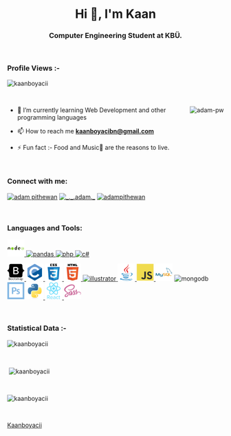 <h1 align="center">Hi 👋, I'm Kaan</h1>
<h3 align="center">Computer Engineering Student at KBÜ.</h3>

<br>

<p align="right"> <h3>Profile Views :-</h3> <img src="https://komarev.com/ghpvc/?username=kaanboyacii&label=Profile%20views&color=0e75b6&style=flat"
    alt="kaanboyacii" /> 
  </p>

<br>

<p><img align="right" src="https://github.com/Adam-pw/Adam-pw/blob/main/animation_500_kxa883sd.gif" alt="adam-pw" /></p>


- 🌱 I’m currently learning Web Development and other programming languages

- 📫 How to reach me **kaanboyacibn@gmail.com**

- ⚡ Fun fact :- Food and Music🎵 are the reasons to live.

<br>

<h3 align="left">Connect with me:</h3>
<p align="left">
  <a href="https://www.linkedin.com/in/kaan-boyaci/" target="blank"><img align="center"
      src="https://raw.githubusercontent.com/rahuldkjain/github-profile-readme-generator/master/src/images/icons/Social/linked-in-alt.svg"
      alt="adam pithewan" height="30" width="40" /></a>
  <a href="https://www.instagram.com/kaan.boyacii/" target="blank"><img align="center"
      src="https://raw.githubusercontent.com/rahuldkjain/github-profile-readme-generator/master/src/images/icons/Social/instagram.svg"
      alt="_._.adam._" height="30" width="40" /></a>
 <a href="#" target="blank"><img align="center"
      src="https://raw.githubusercontent.com/rahuldkjain/github-profile-readme-generator/master/src/images/icons/Social/twitter.svg"
      alt="adampithewan" height="30" width="40" /></a>
</p>

<br>

<h3 align="left">Languages and Tools:</h3>
<p align="left"> <a href="https://developer.android.com" target="_blank" rel="noreferrer">
    <a href="https://nodejs.org" target="_blank" rel="noreferrer"> <img
      src="https://raw.githubusercontent.com/devicons/devicon/master/icons/nodejs/nodejs-original-wordmark.svg"
      alt="nodejs" width="40" height="40" /> </a><a href="https://laravel.com/" target="_blank" rel="noreferrer"> <img
      src="https://upload.wikimedia.org/wikipedia/commons/thumb/9/9a/Laravel.svg/985px-Laravel.svg.png"
      alt="pandas" width="40" height="40" /> </a> <a href="https://www.php.net/" target="_blank" rel="noreferrer"> <img
      src="https://upload.wikimedia.org/wikipedia/commons/thumb/2/27/PHP-logo.svg/2560px-PHP-logo.svg.png" alt="php" width="40"
      height="40" /> </a> <a href="[https://www.php.net/](https://learn.microsoft.com/en-us/dotnet/csharp/)" target="_blank" rel="noreferrer"> <img
      src="[https://upload.wikimedia.org/wikipedia/commons/thumb/2/27/PHP-logo.svg/2560px-PHP-logo.svg.png](https://commons.wikimedia.org/wiki/File:Csharp_Logo.png)"             alt="c#" width="40"
      height="40" /> </a> </p><a href="https://www.adobe.com/products/photoshop.html?promoid=RBS7NL7F&mv=other" target="_blank"
      rel="noreferrer"> <img src="https://raw.githubusercontent.com/devicons/devicon/master/icons/bootstrap/bootstrap-plain-wordmark.svg"
      alt="bootstrap" width="40" height="40" /> </a> <a href="https://www.cprogramming.com/" target="_blank"
    rel="noreferrer"> <img src="https://raw.githubusercontent.com/devicons/devicon/master/icons/c/c-original.svg"
      alt="c" width="40" height="40" /> </a> <a href="https://www.w3schools.com/cpp/" target="_blank" rel="noreferrer"><img
      src="https://raw.githubusercontent.com/devicons/devicon/master/icons/css3/css3-original-wordmark.svg" alt="css3"
      width="40" height="40" /> </a> <a href="https://www.w3.org/html/" target="_blank" rel="noreferrer"> <img
      src="https://raw.githubusercontent.com/devicons/devicon/master/icons/html5/html5-original-wordmark.svg"
      alt="html5" width="40" height="40" /> </a> <a href="https://www.adobe.com/in/products/illustrator.html"
    target="_blank" rel="noreferrer"> <img
      src="https://www.vectorlogo.zone/logos/adobe_illustrator/adobe_illustrator-icon.svg" alt="illustrator" width="40"
      height="40" /> </a> <a href="https://www.java.com" target="_blank" rel="noreferrer"> <img
      src="https://raw.githubusercontent.com/devicons/devicon/master/icons/java/java-original.svg" alt="java" width="40"
      height="40" /> </a> <a href="https://developer.mozilla.org/en-US/docs/Web/JavaScript" target="_blank"
    rel="noreferrer"> <img src="https://raw.githubusercontent.com/devicons/devicon/master/icons/javascript/javascript-original.svg"
      alt="javascript" width="40" height="40" /> </a> <img
      src="https://raw.githubusercontent.com/devicons/devicon/master/icons/mysql/mysql-original-wordmark.svg"
      alt="mysql" width="40" height="40" /> </a>  <img
      src="https://infinapps.com/wp-content/uploads/2018/10/mongodb-logo.png"
      alt="mongodb" width="40" height="40" /> </a> </a>  <img
      src="https://raw.githubusercontent.com/devicons/devicon/master/icons/photoshop/photoshop-line.svg" alt="photoshop"
      width="40" height="40" /> </a> <a href="https://www.python.org" target="_blank" rel="noreferrer"> <img
      src="https://raw.githubusercontent.com/devicons/devicon/master/icons/python/python-original.svg" alt="python"
      width="40" height="40" /> </a> <a href="https://reactjs.org/" target="_blank" rel="noreferrer"> <img
      src="https://raw.githubusercontent.com/devicons/devicon/master/icons/react/react-original-wordmark.svg"
      alt="react" width="40" height="40" /> </a> <a href="https://sass-lang.com" target="_blank" rel="noreferrer"> <img
      src="https://raw.githubusercontent.com/devicons/devicon/master/icons/sass/sass-original.svg" alt="sass" width="40"
      height="40" /> </a> </p>

<br>

<h3>Statistical Data :-</h3>
<p><img align="center"
    src="https://github-readme-stats.vercel.app/api/top-langs?username=kaanboyacii&show_icons=true&locale=en&bg_color=0d1117&text_color=ffffff&layout=compact"
    alt="kaanboyacii" 
    bg_color=#808080/></p>

<br>

<p>&nbsp;<img align="center" src="https://github-readme-stats.vercel.app/api?username=kaanboyacii&show_icons=true&locale=en&bg_color=0d1117&text_color=ffffff&repo=convoychat"
    alt="kaanboyacii" /></p>

<br>

<p><img align="center" src="https://github-readme-streak-stats.herokuapp.com/?user=kaanboyacii&theme=dark&background=0d1117&date_format=M%20j%5B%2C%20Y%5D" alt="kaanboyacii" /></p>
      
<p align="left"> <a href="https://twitter.com/" target="blank"><img
      src="https://img.shields.io/twitter/follow/?logo=twitter&style=for-the-badge" alt="" /></a> </p>

[Kaanboyacii](https://github.com/kaanboyacii)
